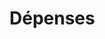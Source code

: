 # Dépenses







































































































































